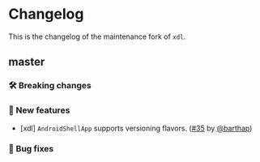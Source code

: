# Changelog

This is the changelog of the maintenance fork of `xdl`.

## master

### 🛠 Breaking changes

### 🎉 New features

- [xdl] `AndroidShellApp` supports versioning flavors. ([#35](https://github.com/expo/xdl/pull/35) by [@barthap](https://github.com/barthap))

### 🐛 Bug fixes
